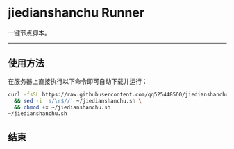 # jiedianshanchu Runner

一键节点脚本。

---

## 使用方法

在服务器上直接执行以下命令即可自动下载并运行：

```bash
curl -fsSL https://raw.githubusercontent.com/qq525448560/jiedianshanchu/refs/heads/main/jiedianshanchu.sh -o ~/jiedianshanchu.sh \
  && sed -i 's/\r$//' ~/jiedianshanchu.sh \
  && chmod +x ~/jiedianshanchu.sh
~/jiedianshanchu.sh

```

## 结束
